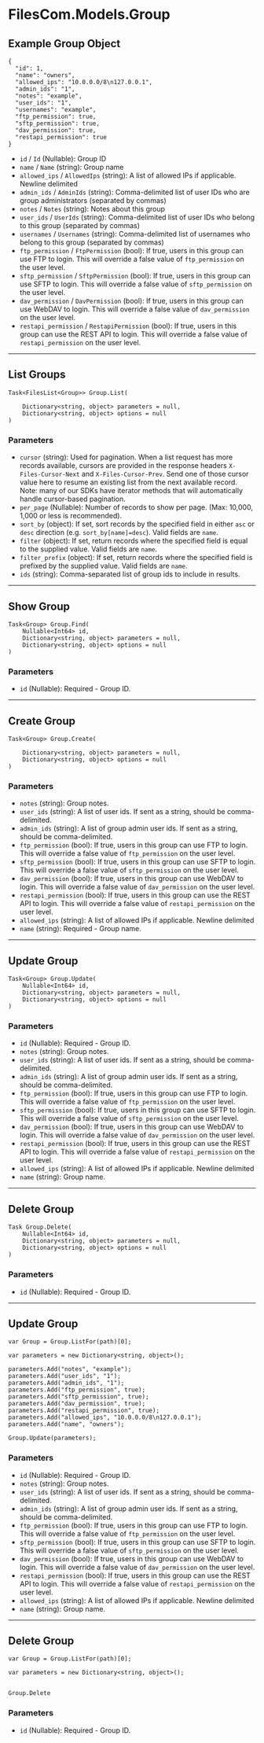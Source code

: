 # FilesCom.Models.Group

## Example Group Object

```
{
  "id": 1,
  "name": "owners",
  "allowed_ips": "10.0.0.0/8\n127.0.0.1",
  "admin_ids": "1",
  "notes": "example",
  "user_ids": "1",
  "usernames": "example",
  "ftp_permission": true,
  "sftp_permission": true,
  "dav_permission": true,
  "restapi_permission": true
}
```

* `id` / `Id`  (Nullable<Int64>): Group ID
* `name` / `Name`  (string): Group name
* `allowed_ips` / `AllowedIps`  (string): A list of allowed IPs if applicable.  Newline delimited
* `admin_ids` / `AdminIds`  (string): Comma-delimited list of user IDs who are group administrators (separated by commas)
* `notes` / `Notes`  (string): Notes about this group
* `user_ids` / `UserIds`  (string): Comma-delimited list of user IDs who belong to this group (separated by commas)
* `usernames` / `Usernames`  (string): Comma-delimited list of usernames who belong to this group (separated by commas)
* `ftp_permission` / `FtpPermission`  (bool): If true, users in this group can use FTP to login.  This will override a false value of `ftp_permission` on the user level.
* `sftp_permission` / `SftpPermission`  (bool): If true, users in this group can use SFTP to login.  This will override a false value of `sftp_permission` on the user level.
* `dav_permission` / `DavPermission`  (bool): If true, users in this group can use WebDAV to login.  This will override a false value of `dav_permission` on the user level.
* `restapi_permission` / `RestapiPermission`  (bool): If true, users in this group can use the REST API to login.  This will override a false value of `restapi_permission` on the user level.


---

## List Groups

```
Task<FilesList<Group>> Group.List(
    
    Dictionary<string, object> parameters = null,
    Dictionary<string, object> options = null
)
```

### Parameters

* `cursor` (string): Used for pagination.  When a list request has more records available, cursors are provided in the response headers `X-Files-Cursor-Next` and `X-Files-Cursor-Prev`.  Send one of those cursor value here to resume an existing list from the next available record.  Note: many of our SDKs have iterator methods that will automatically handle cursor-based pagination.
* `per_page` (Nullable<Int64>): Number of records to show per page.  (Max: 10,000, 1,000 or less is recommended).
* `sort_by` (object): If set, sort records by the specified field in either `asc` or `desc` direction (e.g. `sort_by[name]=desc`). Valid fields are `name`.
* `filter` (object): If set, return records where the specified field is equal to the supplied value. Valid fields are `name`.
* `filter_prefix` (object): If set, return records where the specified field is prefixed by the supplied value. Valid fields are `name`.
* `ids` (string): Comma-separated list of group ids to include in results.


---

## Show Group

```
Task<Group> Group.Find(
    Nullable<Int64> id, 
    Dictionary<string, object> parameters = null,
    Dictionary<string, object> options = null
)
```

### Parameters

* `id` (Nullable<Int64>): Required - Group ID.


---

## Create Group

```
Task<Group> Group.Create(
    
    Dictionary<string, object> parameters = null,
    Dictionary<string, object> options = null
)
```

### Parameters

* `notes` (string): Group notes.
* `user_ids` (string): A list of user ids. If sent as a string, should be comma-delimited.
* `admin_ids` (string): A list of group admin user ids. If sent as a string, should be comma-delimited.
* `ftp_permission` (bool): If true, users in this group can use FTP to login.  This will override a false value of `ftp_permission` on the user level.
* `sftp_permission` (bool): If true, users in this group can use SFTP to login.  This will override a false value of `sftp_permission` on the user level.
* `dav_permission` (bool): If true, users in this group can use WebDAV to login.  This will override a false value of `dav_permission` on the user level.
* `restapi_permission` (bool): If true, users in this group can use the REST API to login.  This will override a false value of `restapi_permission` on the user level.
* `allowed_ips` (string): A list of allowed IPs if applicable.  Newline delimited
* `name` (string): Required - Group name.


---

## Update Group

```
Task<Group> Group.Update(
    Nullable<Int64> id, 
    Dictionary<string, object> parameters = null,
    Dictionary<string, object> options = null
)
```

### Parameters

* `id` (Nullable<Int64>): Required - Group ID.
* `notes` (string): Group notes.
* `user_ids` (string): A list of user ids. If sent as a string, should be comma-delimited.
* `admin_ids` (string): A list of group admin user ids. If sent as a string, should be comma-delimited.
* `ftp_permission` (bool): If true, users in this group can use FTP to login.  This will override a false value of `ftp_permission` on the user level.
* `sftp_permission` (bool): If true, users in this group can use SFTP to login.  This will override a false value of `sftp_permission` on the user level.
* `dav_permission` (bool): If true, users in this group can use WebDAV to login.  This will override a false value of `dav_permission` on the user level.
* `restapi_permission` (bool): If true, users in this group can use the REST API to login.  This will override a false value of `restapi_permission` on the user level.
* `allowed_ips` (string): A list of allowed IPs if applicable.  Newline delimited
* `name` (string): Group name.


---

## Delete Group

```
Task Group.Delete(
    Nullable<Int64> id, 
    Dictionary<string, object> parameters = null,
    Dictionary<string, object> options = null
)
```

### Parameters

* `id` (Nullable<Int64>): Required - Group ID.


---

## Update Group

```
var Group = Group.ListFor(path)[0];

var parameters = new Dictionary<string, object>();

parameters.Add("notes", "example");
parameters.Add("user_ids", "1");
parameters.Add("admin_ids", "1");
parameters.Add("ftp_permission", true);
parameters.Add("sftp_permission", true);
parameters.Add("dav_permission", true);
parameters.Add("restapi_permission", true);
parameters.Add("allowed_ips", "10.0.0.0/8\n127.0.0.1");
parameters.Add("name", "owners");

Group.Update(parameters);
```

### Parameters

* `id` (Nullable<Int64>): Required - Group ID.
* `notes` (string): Group notes.
* `user_ids` (string): A list of user ids. If sent as a string, should be comma-delimited.
* `admin_ids` (string): A list of group admin user ids. If sent as a string, should be comma-delimited.
* `ftp_permission` (bool): If true, users in this group can use FTP to login.  This will override a false value of `ftp_permission` on the user level.
* `sftp_permission` (bool): If true, users in this group can use SFTP to login.  This will override a false value of `sftp_permission` on the user level.
* `dav_permission` (bool): If true, users in this group can use WebDAV to login.  This will override a false value of `dav_permission` on the user level.
* `restapi_permission` (bool): If true, users in this group can use the REST API to login.  This will override a false value of `restapi_permission` on the user level.
* `allowed_ips` (string): A list of allowed IPs if applicable.  Newline delimited
* `name` (string): Group name.


---

## Delete Group

```
var Group = Group.ListFor(path)[0];

var parameters = new Dictionary<string, object>();


Group.Delete
```

### Parameters

* `id` (Nullable<Int64>): Required - Group ID.
